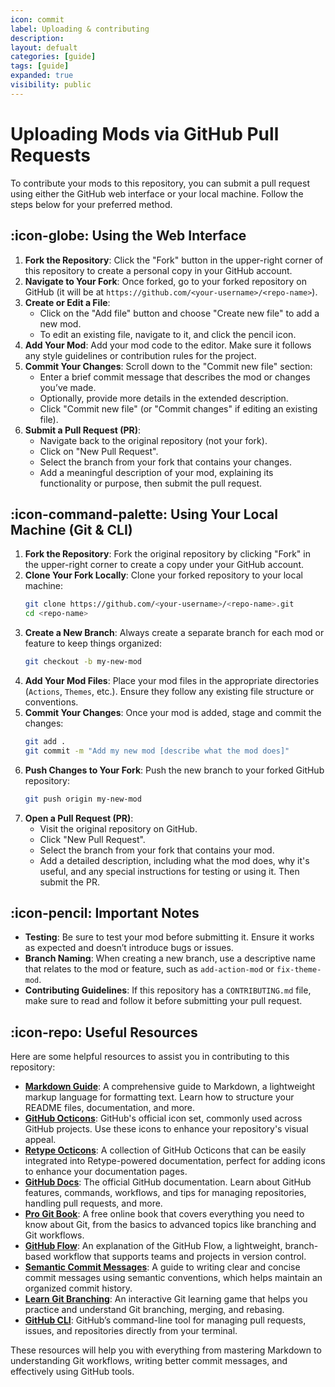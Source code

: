 ```yaml
---
icon: commit
label: Uploading & contributing
description: 
layout: defualt
categories: [guide]
tags: [guide]
expanded: true
visibility: public
---
```

# Uploading Mods via GitHub Pull Requests

To contribute your mods to this repository, you can submit a pull request using either the GitHub web interface or your local machine. Follow the steps below for your preferred method.

## :icon-globe: Using the Web Interface

1. **Fork the Repository**: Click the "Fork" button in the upper-right corner of this repository to create a personal copy in your GitHub account.
2. **Navigate to Your Fork**: Once forked, go to your forked repository on GitHub (it will be at `https://github.com/<your-username>/<repo-name>`).
3. **Create or Edit a File**: 
    - Click on the "Add file" button and choose "Create new file" to add a new mod.
    - To edit an existing file, navigate to it, and click the pencil icon.
4. **Add Your Mod**: Add your mod code to the editor. Make sure it follows any style guidelines or contribution rules for the project.
5. **Commit Your Changes**: Scroll down to the "Commit new file" section:
    - Enter a brief commit message that describes the mod or changes you’ve made.
    - Optionally, provide more details in the extended description.
    - Click "Commit new file" (or "Commit changes" if editing an existing file).
6. **Submit a Pull Request (PR)**:
    - Navigate back to the original repository (not your fork).
    - Click on "New Pull Request".
    - Select the branch from your fork that contains your changes.
    - Add a meaningful description of your mod, explaining its functionality or purpose, then submit the pull request.

## :icon-command-palette: Using Your Local Machine (Git & CLI)

1. **Fork the Repository**: Fork the original repository by clicking "Fork" in the upper-right corner to create a copy under your GitHub account.
2. **Clone Your Fork Locally**: Clone your forked repository to your local machine:
   ```bash
   git clone https://github.com/<your-username>/<repo-name>.git
   cd <repo-name>
   ```
3. **Create a New Branch**: Always create a separate branch for each mod or feature to keep things organized:
   ```bash
   git checkout -b my-new-mod
   ```
4. **Add Your Mod Files**: Place your mod files in the appropriate directories (`Actions`, `Themes`, etc.). Ensure they follow any existing file structure or conventions.
5. **Commit Your Changes**: Once your mod is added, stage and commit the changes:
   ```bash
   git add .
   git commit -m "Add my new mod [describe what the mod does]"
   ```
6. **Push Changes to Your Fork**: Push the new branch to your forked GitHub repository:
   ```bash
   git push origin my-new-mod
   ```
7. **Open a Pull Request (PR)**:
    - Visit the original repository on GitHub.
    - Click "New Pull Request".
    - Select the branch from your fork that contains your mod.
    - Add a detailed description, including what the mod does, why it's useful, and any special instructions for testing or using it. Then submit the PR.

## :icon-pencil: Important Notes
- **Testing**: Be sure to test your mod before submitting it. Ensure it works as expected and doesn’t introduce bugs or issues.
- **Branch Naming**: When creating a new branch, use a descriptive name that relates to the mod or feature, such as `add-action-mod` or `fix-theme-mod`.
- **Contributing Guidelines**: If this repository has a `CONTRIBUTING.md` file, make sure to read and follow it before submitting your pull request.

## :icon-repo: Useful Resources

Here are some helpful resources to assist you in contributing to this repository:

- **[Markdown Guide](https://www.markdownguide.org/)**: A comprehensive guide to Markdown, a lightweight markup language for formatting text. Learn how to structure your README files, documentation, and more.
- **[GitHub Octicons](https://primer.github.io/octicons/)**: GitHub's official icon set, commonly used across GitHub projects. Use these icons to enhance your repository's visual appeal.
- **[Retype Octicons](https://retype.com/components/octicons/#icon-list)**: A collection of GitHub Octicons that can be easily integrated into Retype-powered documentation, perfect for adding icons to enhance your documentation pages.
- **[GitHub Docs](https://docs.github.com/)**: The official GitHub documentation. Learn about GitHub features, commands, workflows, and tips for managing repositories, handling pull requests, and more.
- **[Pro Git Book](https://git-scm.com/book/en/v2)**: A free online book that covers everything you need to know about Git, from the basics to advanced topics like branching and Git workflows.
- **[GitHub Flow](https://docs.github.com/en/get-started/quickstart/github-flow)**: An explanation of the GitHub Flow, a lightweight, branch-based workflow that supports teams and projects in version control.
- **[Semantic Commit Messages](https://gist.github.com/joshbuchea/01f9d4aa31638a2b95b8)**: A guide to writing clear and concise commit messages using semantic conventions, which helps maintain an organized commit history.
- **[Learn Git Branching](https://learngitbranching.js.org/)**: An interactive Git learning game that helps you practice and understand Git branching, merging, and rebasing.
- **[GitHub CLI](https://cli.github.com/)**: GitHub’s command-line tool for managing pull requests, issues, and repositories directly from your terminal.

These resources will help you with everything from mastering Markdown to understanding Git workflows, writing better commit messages, and effectively using GitHub tools.
